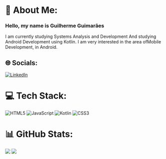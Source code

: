 # 💫 About Me:
### Hello, my name is Guilherme Guimarães 
I am currently studying Systems Analysis and Development
And studying Android Development using Kotlin. I am very interested in the area of ​​Mobile Development, in Android.


## 🌐 Socials:
[![LinkedIn](https://img.shields.io/badge/LinkedIn-%230077B5.svg?logo=linkedin&logoColor=white)](https://linkedin.com/in/glguimaraes23/) 

# 💻 Tech Stack:
![HTML5](https://img.shields.io/badge/html5-%23E34F26.svg?style=for-the-badge&logo=html5&logoColor=white) ![JavaScript](https://img.shields.io/badge/javascript-%23323330.svg?style=for-the-badge&logo=javascript&logoColor=%23F7DF1E) ![Kotlin](https://img.shields.io/badge/kotlin-%230095D5.svg?style=for-the-badge&logo=kotlin&logoColor=white) ![CSS3](https://img.shields.io/badge/css3-%231572B6.svg?style=for-the-badge&logo=css3&logoColor=white)
# 📊 GitHub Stats:
![](https://github-readme-stats.vercel.app/api?username=Glguimaraes&theme=dark&hide_border=false&include_all_commits=false&count_private=false) ![](https://github-readme-stats.vercel.app/api/top-langs/?username=Glguimaraes&theme=dark&hide_border=false&include_all_commits=false&count_private=false&layout=compact)
